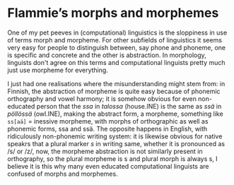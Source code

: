 # Flammie’s morphs and morphemes

One of my pet peeves in (computational) linguistics is the sloppiness in use of
terms morph and morpheme. For other subfields of linguistics it seems very easy
for people to distinguish between, say phone and phoneme, one is specific and
concrete and the other is abstraction. In morphology, linguists don't agree on
this terms and computational linguists pretty much just use morpheme for
everything.

I just had one realisations where the misunderstanding might stem from: in
Finnish, the abstraction of morpheme is quite easy because of phonemic
orthography and vowel harmony; it is somehow obvious for even non-educated
person that the *ssa* in *talossa* (house.INE) is the same as *ssä* in
*pöllössä* (owl.INE), making the abstract form, a morpheme, something like
`ss[aä]` = inessive morpheme, with morphs of orthographic as well as phonemic
forms, ssa and ssä. The opposite happens in English, with ridiculously
non-phonemic writing system: it is likewise obvious for native speakrs that a
plural marker *s* in writing same, whether it is pronounced as /s/ or /z/, now,
the morpheme abstraction is not similarly present in orthography, so the plural
morpheme is s and plural morph is always s, I believe it is this why many even
educated computational linguists are confused of morphs and morphemes.
